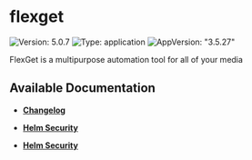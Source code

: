 # flexget

![Version: 5.0.7](https://img.shields.io/badge/Version-5.0.7-informational?style=flat-square) ![Type: application](https://img.shields.io/badge/Type-application-informational?style=flat-square) ![AppVersion: "3.5.27"](https://img.shields.io/badge/AppVersion-"3.5.27"-informational?style=flat-square)

FlexGet is a multipurpose automation tool for all of your media

## Available Documentation

- [**Changelog**](CHANGELOG)

- [**Helm Security**](container-security)

- [**Helm Security**](helm-security)

